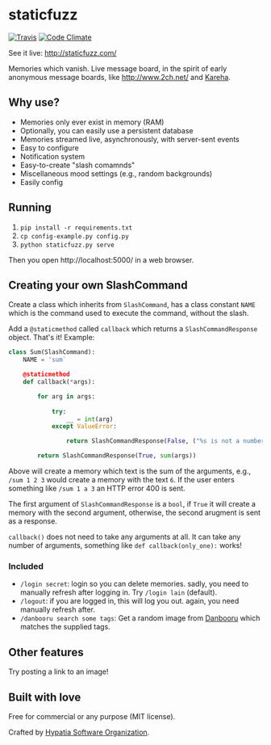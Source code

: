 # staticfuzz

[![Travis](https://img.shields.io/travis/hypatia-software-org/staticfuzz.svg?style=flat-square)](https://travis-ci.org/hypatia-software-org/staticfuzz)
[![Code Climate](https://img.shields.io/codeclimate/github/hypatia-software-org/staticfuzz.svg?style=flat-square)](https://codeclimate.com/github/hypatia-software-org/staticfuzz)

See it live: http://staticfuzz.com/

Memories which vanish. Live message board, in the spirit of
early anonymous message boards, like http://www.2ch.net/ and
[Kareha](https://wakaba.c3.cx/s/web/wakaba_kareha).

## Why use?

  * Memories only ever exist in memory (RAM)
  * Optionally, you can easily use a persistent database
  * Memories streamed live, asynchronously, with server-sent events
  * Easy to configure
  * Notification system
  * Easy-to-create "slash comamnds"
  * Miscellaneous mood settings (e.g., random backgrounds)
  * Easily config

## Running

  1. `pip install -r requirements.txt`
  2. `cp config-example.py config.py`
  2. `python staticfuzz.py serve`

Then you open http://localhost:5000/ in a web browser.

## Creating your own SlashCommand

Create a class which inherits from `SlashCommand`, has a class constant
`NAME` which is the command used to execute the command, without the slash.

Add a `@staticmethod` called `callback` which returns a `SlashCommandResponse`
object. That's it! Example:

```python
class Sum(SlashCommand):
    NAME = 'sum`

    @staticmethod
    def callback(*args):

        for arg in args:
            
            try:
                __ = int(arg)
            except ValueError:

                return SlashCommandResponse(False, ("%s is not a number!" % arg, 400))

        return SlashCommandResponse(True, sum(args))
```

Above will create a memory which text is the sum of the arguments, e.g.,
`/sum 1 2 3` would create a memory with the text `6`. If the user enters
something like `/sum 1 a 3` an HTTP error 400 is sent.

The first argument of `SlashCommandResponse` is a `bool`, if `True` it will
create a memory with the second argument, otherwise, the second arugment is
sent as a response.

`callback()` does not need to take any arguments at all. It can take any
number of arguments, something like `def callback(only_one):` works!

### Included

  * `/login secret`: login so you can delete memories. sadly, you need to
    manually refresh after logging in. Try `/login lain` (default).
  * `/logout`: if you are logged in, this will log you out. again, you need
    manually refresh after.
  * `/danbooru search some tags`: Get a random image from
    [Danbooru](http://danbooru.donmai.us/) which matches the supplied tags.

## Other features

Try posting a link to an image!

## Built with love

Free for commercial or any purpose (MIT license).

Crafted by [Hypatia Software Organization](http://hypatia.software/).
